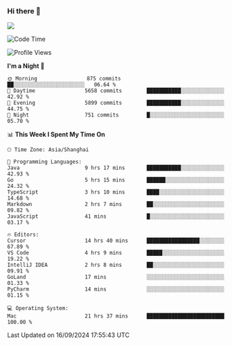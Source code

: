 ### Hi there 👋

<!--
**JJAYCHEN1e/jjaychen1e** is a ✨ _special_ ✨ repository because its `README.md` (this file) appears on your GitHub profile.

Here are some ideas to get you started:

- 🔭 I’m currently working on ...
- 🌱 I’m currently learning ...
- 👯 I’m looking to collaborate on ...
- 🤔 I’m looking for help with ...
- 💬 Ask me about ...
- 📫 How to reach me: ...
- 😄 Pronouns: ...
- ⚡ Fun fact: ...
-->

[![](https://github-readme-stats.vercel.app/api?username=jjaychen1e&show_icons=true)](https://github.com/jjaychen1e/github-readme-stats?count_private=true)

<!--START_SECTION:waka-->
![Code Time](http://img.shields.io/badge/Code%20Time-1%2C422%20hrs%2029%20mins-blue)

![Profile Views](http://img.shields.io/badge/Profile%20Views-0-blue)

**I'm a Night 🦉** 

```text
🌞 Morning                875 commits         ██░░░░░░░░░░░░░░░░░░░░░░░   06.64 % 
🌆 Daytime                5658 commits        ███████████░░░░░░░░░░░░░░   42.92 % 
🌃 Evening                5899 commits        ███████████░░░░░░░░░░░░░░   44.75 % 
🌙 Night                  751 commits         █░░░░░░░░░░░░░░░░░░░░░░░░   05.70 % 
```


📊 **This Week I Spent My Time On** 

```text
🕑︎ Time Zone: Asia/Shanghai

💬 Programming Languages: 
Java                     9 hrs 17 mins       ███████████░░░░░░░░░░░░░░   42.93 % 
Go                       5 hrs 15 mins       ██████░░░░░░░░░░░░░░░░░░░   24.32 % 
TypeScript               3 hrs 10 mins       ████░░░░░░░░░░░░░░░░░░░░░   14.68 % 
Markdown                 2 hrs 7 mins        ██░░░░░░░░░░░░░░░░░░░░░░░   09.82 % 
JavaScript               41 mins             █░░░░░░░░░░░░░░░░░░░░░░░░   03.17 % 

🔥 Editors: 
Cursor                   14 hrs 40 mins      █████████████████░░░░░░░░   67.89 % 
VS Code                  4 hrs 9 mins        █████░░░░░░░░░░░░░░░░░░░░   19.22 % 
IntelliJ IDEA            2 hrs 8 mins        ██░░░░░░░░░░░░░░░░░░░░░░░   09.91 % 
GoLand                   17 mins             ░░░░░░░░░░░░░░░░░░░░░░░░░   01.33 % 
PyCharm                  14 mins             ░░░░░░░░░░░░░░░░░░░░░░░░░   01.15 % 

💻 Operating System: 
Mac                      21 hrs 37 mins      █████████████████████████   100.00 % 
```


 Last Updated on 16/09/2024 17:55:43 UTC
<!--END_SECTION:waka-->

